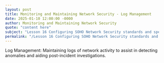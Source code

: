 ```yaml
---
layout: post
title: Monitoring and Maintaining Network Security - Log Management
date: 2025-01-10 12:00:00 -0000
author: Monitoring and Maintaining Network Security
quote: "content here"
subject: "Lesson 16 Configuring SOHO Network Security standards and specifications"
permalink: "/Lesson 16 Configuring SOHO Network Security standards and specifications/Monitoring and Maintaining Network Security/Monitoring and Maintaining Network Security - Log Management"
---
```


Log Management: Maintaining logs of network activity to assist in detecting anomalies and aiding post-incident investigations.
